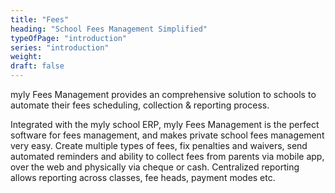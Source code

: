 ```yaml
---
title: "Fees"
heading: "School Fees Management Simplified"
typeOfPage: "introduction"
series: "introduction"
weight:
draft: false
---
```

myly Fees Management provides an comprehensive solution to schools to automate their fees scheduling, collection &amp; reporting process.

Integrated with the myly school ERP, myly Fees Management is the perfect software for fees management, and makes private school fees management very easy. Create multiple types of fees, fix penalties and waivers, send automated reminders and ability to collect fees from parents via mobile app, over the web and physically via cheque or cash. Centralized reporting allows reporting across classes, fee heads, payment modes etc. 
